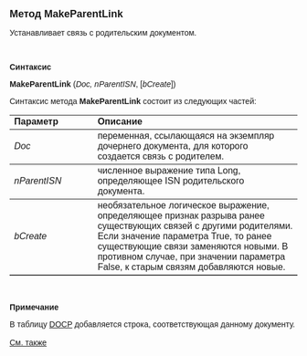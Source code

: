 ﻿<html>
<head>
<title>MakeParentLink</title>
</head>

<body>

<p><strong><font size="4" face="Arial">Метод MakeParentLink</font></strong></p>

<p class="label"><font face="Arial">Устанавливает связь с родительским 
документом. </font></p>

<p class="label"><font face="Arial">&nbsp;</font></p>

<p class="label"><font face="Arial"><b>Синтаксис</b></font></p>

<p><font face="Arial"><strong>MakeParentLink</strong> (<em>Doc, 
nParentISN</em>, [<em>bCreate</em>])</font></p>

<p><font face="Arial">Синтаксис метода <strong>MakeParentLink</strong>
состоит из следующих частей:</font></p>

<table border="1" cellPadding="5" cols="2" frame="below" rules="rows">
<TBODY>
  <tr vAlign="top">
    <td class="label" width="29%"><font face="Arial"><b>Параметр</b></font></td>
    <td class="label" width="71%"><font face="Arial"><strong>Описание</strong></font></td>
  </tr>
  <tr>
    <td width="29%"><em><font face="Arial">Doc</font></em></td>
    <td width="71%"><font face="Arial">переменная, ссылающаяся на 
	экземпляр дочернего документа, для которого создается связь с родителем.</font></td>
  </tr>
</TBODY>
  <tr>
    <td width="29%"><em><font face="Arial">nParentISN</font></em></td>
    <td width="71%"><font face="Arial">численное выражение типа Long, 
	определяющее ISN родительского документа.</font></td>
  </tr>
  <tr>
    <td width="29%"><em><font face="Arial">bCreate</font></em></td>
    <td width="71%"><font face="Arial">необязательное логическое 
	выражение, определяющее признак разрыва ранее существующих связей с другими 
	родителями. Если значение параметра True, то ранее существующие связи 
	заменяются новыми. В противном случае, при значении параметра False, к 
	старым связям добавляются новые.</font></td>
  </tr>
</table>

<p class="label">&nbsp;</p>

<p class="label"><b><font face="Arial">Примечание</font></b></p>

<p class="label"><font face="Arial">В таблицу <a href="../../../Database/DocP.html">
DOCP</a> добавляется строка, соответствующая данному документу.<br>
<b><br>
</b><a href="CutParentLink.html">См. также</a></font></p>

<p class="label">&nbsp;</p>
</body>
</html>
